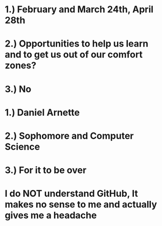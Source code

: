 # 1.)	 February and March 24th, April 28th
# 2.)	Opportunities to help us learn and to get us out of our comfort zones?
# 3.)	No

# 1.)	Daniel Arnette
# 2.)	Sophomore and Computer Science
# 3.)	For it to be over

# I do NOT understand GitHub, It makes no sense to me and actually gives me a headache
